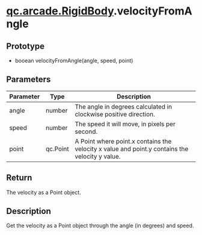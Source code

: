 # [qc.arcade.RigidBody](../RigidBody.md).velocityFromAngle

## Prototype
* booean velocityFromAngle(angle, speed, point)

## Parameters
| Parameter | Type | Description |
| ------------- | ------------- | -------------|
| angle | number | The angle in degrees calculated in clockwise positive direction. |
| speed | number | The speed it will move, in pixels per second. |
| point | qc.Point | A Point where point.x contains the velocity x value and point.y contains the velocity y value. |

## Return
The velocity as a Point object.

## Description
Get the velocity as a Point object through the angle (in degrees) and speed. 

